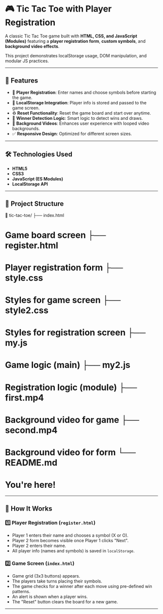 # 🎮 Tic Tac Toe with Player Registration

A classic Tic Tac Toe game built with **HTML, CSS, and JavaScript (Modules)** featuring a **player registration form**, **custom symbols**, and **background video effects**. 

This project demonstrates localStorage usage, DOM manipulation, and modular JS practices.

---

## 🚀 Features

- 🔐 **Player Registration**: Enter names and choose symbols before starting the game.
- 💾 **LocalStorage Integration**: Player info is stored and passed to the game screen.
- ♻️ **Reset Functionality**: Reset the game board and start over anytime.
- 🧠 **Winner Detection Logic**: Smart logic to detect wins and draws.
- 🎥 **Background Videos**: Enhances user experience with looped video backgrounds.
- ✅ **Responsive Design**: Optimized for different screen sizes.

---

## 🛠 Technologies Used

- **HTML5**
- **CSS3**
- **JavaScript (ES Modules)**
- **LocalStorage API**

---

## 📁 Project Structure

📂 tic-tac-toe/ ├── index.html 
# Game board screen ├── register.html 
# Player registration form ├── style.css 
# Styles for game screen ├── style2.css 
# Styles for registration screen ├── my.js 
# Game logic (main) ├── my2.js 
# Registration logic (module) ├── first.mp4 
# Background video for game ├── second.mp4 
# Background video for form └── README.md 
# You're here!



---

## 🧩 How It Works

### 1️⃣ Player Registration (`register.html`)
- Player 1 enters their name and chooses a symbol (X or O).
- Player 2 form becomes visible once Player 1 clicks "Next".
- Player 2 enters their name.
- All player info (names and symbols) is saved in `localStorage`.

### 2️⃣ Game Screen (`index.html`)
- Game grid (3x3 buttons) appears.
- The players take turns placing their symbols.
- The game checks for a winner after each move using pre-defined win patterns.
- An alert is shown when a player wins.
- The "Reset" button clears the board for a new game.
 
---
